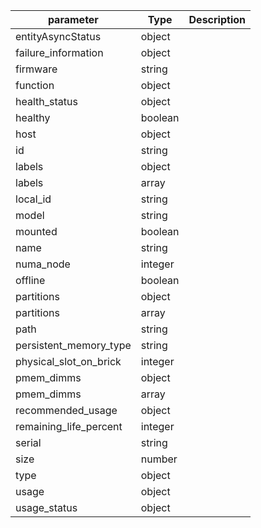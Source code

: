 | parameter | Type | Description |
| ----------- | ----------- |----------- |
| entityAsyncStatus  |  object  |    |
| failure_information  |  object  |    |
| firmware  |  string  |    |
| function  |  object  |    |
| health_status  |  object  |    |
| healthy  |  boolean  |    |
| host  |  object  |    |
| id  |  string  |    |
| labels  |  object  |    |
| labels  |  array  |    |
| local_id  |  string  |    |
| model  |  string  |    |
| mounted  |  boolean  |    |
| name  |  string  |    |
| numa_node  |  integer  |    |
| offline  |  boolean  |    |
| partitions  |  object  |    |
| partitions  |  array  |    |
| path  |  string  |    |
| persistent_memory_type  |  string  |    |
| physical_slot_on_brick  |  integer  |    |
| pmem_dimms  |  object  |    |
| pmem_dimms  |  array  |    |
| recommended_usage  |  object  |    |
| remaining_life_percent  |  integer  |    |
| serial  |  string  |    |
| size  |  number  |    |
| type  |  object  |    |
| usage  |  object  |    |
| usage_status  |  object  |    |
